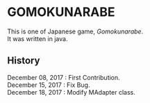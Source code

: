 # GOMOKUNARABE  
This is one of Japanese game, *Gomokunarabe*.  
It was written in java.  
## History
December 08, 2017 : First Contribution.  
December 15, 2017 : Fix Bug.  
December 18, 2017 : Modify MAdapter class.
